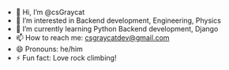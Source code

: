 - 👋 Hi, I’m @csGraycat
- 👀 I’m interested in Backend development, Engineering, Physics
- 🌱 I’m currently learning Python Backend development, Django
- 📫 How to reach me: csgraycatdev@gmail.com
- 😄 Pronouns: he/him
- ⚡ Fun fact: Love rock climbing!

<!---
csGraycat/csGraycat is a ✨ special ✨ repository because its `README.md` (this file) appears on your GitHub profile.
You can click the Preview link to take a look at your changes.
--->
